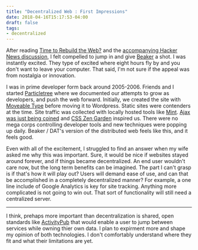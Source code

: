 ```yaml
---
title: "Decentralized Web : First Impressions"
date: 2018-04-16T15:17:53-04:00
draft: false
tags:
- decentralized
---
```


After reading [Time to Rebuild the Web?](https://www.oreilly.com/ideas/its-time-to-rebuild-the-web) and the [accompanying Hacker News discussion]((https://news.ycombinator.com/item?id=16847781)), I felt compelled to jump in and give [Beaker](https://beakerbrowser.com/) a shot. I was instantly excited. They type of excited where eight hours fly by and you don't want to leave your computer. That said, I'm not sure if the appeal was from nostalgia or innovation.

<!--more--> 

I was in prime developer form back around 2005-2006. Friends and I started [Particletree](http://particletree.com/) where we documented our attempts to grow as developers, and push the web forward. Initially, we created the site with [Moveable Type](https://movabletype.org/) before moving it to Wordpress. Static sites were contenders at the time. Site traffic was collected with locally hosted tools like [Mint](https://haveamint.com/). [Ajax was just being coined](https://www.quirksmode.org/blog/archives/2005/03/ajax_promise_or.html) and [CSS Zen Garden](http://www.csszengarden.com/) inspired us. There were no mega corps controlling developer tools and new techniques were popping up daily. Beaker / DAT's version of the distributed web feels like this, and it feels good.

Even with all of the excitement, I struggled to find an answer when my wife asked me why this was important. Sure, it would be nice if websites stayed around forever, and if things became decentralized. An end user wouldn't care now, but the long term benefits can be imagined. The part I can't grasp is if that's how it will play out? Users will demand ease of use, and can that be accomplished in a completely decentralized manner? For example, a one line include of Google Analytics is key for site tracking. Anything more complicated is not going to win out. That sort of functionality will still need a centralized server. 

---

I think, prehaps more important than decentralization is shared, open standards like [ActivityPub](https://activitypub.rocks/) that would enable a user to jump between services while owning thier own data. I plan to expirment more and shape my opinion of both technologies. I don't comfortably understand where they fit and what their limitations are yet.
